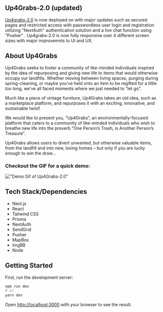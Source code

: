 ## Up4Grabs-2.0 (updated)
[Up4grabs-2.0](up4grabs.vercel.app) is now deployed on with major updates such as secured pages and restricted access with passwordless user login and registration utilizing "NextAuth" authentication solution and a live chat function using "Pusher" . Up4grabs-2.0 is now fully responsive over 4 different screen sizes with major improvemnts to UI and UX.

## About Up4Grabs
Up4Grabs seeks to foster a community of like-minded individuals inspired by the idea of repurposing and giving new life to items that would otherwise occupy our landfills. Whether moving between living spaces, purging during spring-cleaning, or maybe you’ve held onto an item to be regifted for a little too long, we’ve all faced moments where we just needed to “let go”. 

Much like a piece of vintage furniture, Up4Grabs takes an old idea, such as a marketplace platform, and repurposes it with an exciting, innovative, and sustainable twist! 

We would like to present you, “Up4Grabs”, an environmentally-focused platform that caters to a community of like-minded individuals who wish to breathe new life into the proverb “One Person’s Trash, is Another Person’s Treasure”. 

Up4Grabs allows users to divert unwanted, but otherwise valuable items, from the landfill and into new, loving homes – but only if you are lucky enough to win the draw…

### Checkout the GIF for a quick demo:
!["Demo Gif of Up4Grabs-2.0"]()


## Tech Stack/Dependencies
* Next.js
* React
* Tailwind CSS 
* Prisma
* NextAuth
* SendGrid
* Pusher
* MapBox
* ImgBB
* Node

## Getting Started

First, run the development server:

```bash
npm run dev
# or
yarn dev
```

Open [http://localhost:3000](http://localhost:3000) with your browser to see the result.

